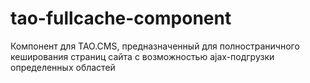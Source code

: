 # tao-fullcache-component
Компонент для TAO.CMS, предназначенный для полностраничного кеширования страниц сайта с возможностью ajax-подгрузки определенных областей
